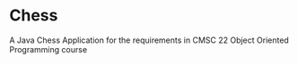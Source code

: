 # Chess
A Java Chess Application for the requirements in CMSC 22 Object Oriented Programming course
